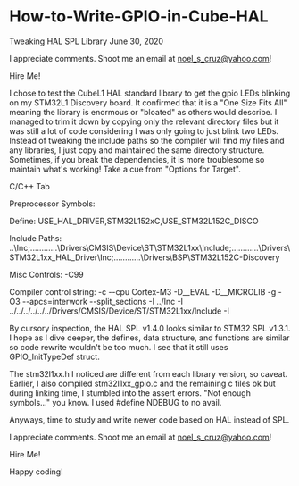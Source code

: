 # How-to-Write-GPIO-in-Cube-HAL

Tweaking HAL SPL Library		June 30, 2020

I appreciate comments. Shoot me an email at noel_s_cruz@yahoo.com!

Hire Me!

I chose to test the CubeL1 HAL standard library to get the gpio LEDs blinking on my 
STM32L1 Discovery board. It confirmed that it is a "One Size Fits All" meaning the
library is enormous or "bloated" as others would describe. I managed to trim it down by
copying only the relevant directory files but it was still a lot of code considering I
was only going to just blink two LEDs. Instead of tweaking the include paths so the
compiler will find my files and any libraries, I just copy and maintained the same 
directory structure. Sometimes, if you break the dependencies, it is more troublesome
so maintain what's working! Take a cue from "Options for Target".

C/C++ Tab

Preprocessor Symbols:

Define: USE_HAL_DRIVER,STM32L152xC,USE_STM32L152C_DISCO

Include Paths: ..\Inc;..\..\..\..\..\..\Drivers\CMSIS\Device\ST\STM32L1xx\Include;..\..\..\..\..\..\Drivers\STM32L1xx_HAL_Driver\Inc;..\..\..\..\..\..\Drivers\BSP\STM32L152C-Discovery

Misc Controls: -C99

Compiler control string: -c --cpu Cortex-M3 -D__EVAL -D__MICROLIB -g -O3 --apcs=interwork --split_sections -I ../Inc -I ../../../../../../Drivers/CMSIS/Device/ST/STM32L1xx/Include -I 

By cursory inspection, the HAL SPL v1.4.0 looks similar to STM32 SPL v1.3.1. I hope as I
dive deeper, the defines, data structure, and functions are similar so code rewrite
wouldn't be too much. I see that it still uses GPIO_InitTypeDef struct.

The stm32l1xx.h I noticed are different from each library version, so caveat. Earlier, I 
also compiled stm32l1xx_gpio.c and the remaining c files ok but during linking time, I
stumbled into the assert errors. "Not enough symbols..." you know. I used #define NDEBUG
to no avail.

Anyways, time to study and write newer code based on HAL instead of SPL.

I appreciate comments. Shoot me an email at noel_s_cruz@yahoo.com!

Hire Me!

Happy coding!
